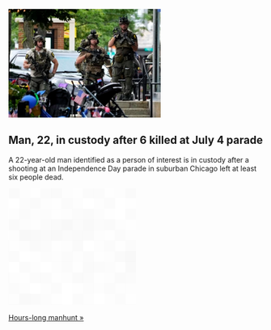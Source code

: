 
![Man, 22, in custody after 6 killed at July 4 parade](./20220705055841.png)
## Man, 22, in custody after 6 killed at July 4 parade

A 22-year-old man identified as a person of interest is in custody after a shooting at an Independence Day parade in suburban Chicago left at least six people dead.

![pic](../square_bg.png)

[Hours-long manhunt »](https://www.yahoo.com/news/police-respond-july-4-parade-161820151.html)
